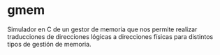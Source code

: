 gmem
====

Simulador en C de un gestor de memoria que nos permite realizar traducciones de direcciones lógicas a direcciones físicas para distintos tipos de gestión de memoria.
